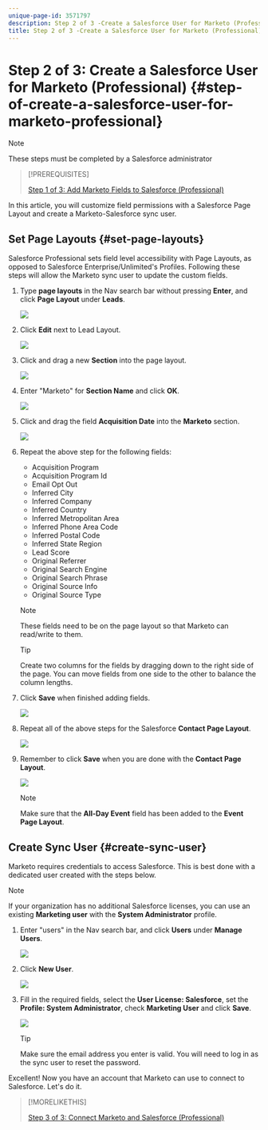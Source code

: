```yaml
---
unique-page-id: 3571797
description: Step 2 of 3 -Create a Salesforce User for Marketo (Professional) - Marketo Docs - Product Documentation
title: Step 2 of 3 -Create a Salesforce User for Marketo (Professional)
---
```


# Step 2 of 3: Create a Salesforce User for Marketo (Professional) {#step-of-create-a-salesforce-user-for-marketo-professional}

>[!NOTE]
>
>These steps must be completed by a Salesforce administrator

>[!PREREQUISITES]
>
>[Step 1 of 3: Add Marketo Fields to Salesforce (Professional)](/help/marketo/product-docs/crm-sync/salesforce-sync/setup/professional-edition/step-1-of-3-add-marketo-fields-to-salesforce-professional.md)

In this article, you will customize field permissions with a Salesforce Page Layout and create a Marketo-Salesforce sync user.

## Set Page Layouts {#set-page-layouts}

Salesforce Professional sets field level accessibility with Page Layouts, as opposed to Salesforce Enterprise/Unlimited's Profiles. Following these steps will allow the Marketo sync user to update the custom fields.

1. Type **page layouts** in the Nav search bar without pressing **Enter**, and click **Page Layout** under **Leads**.

   ![](assets/image2016-2-26-12-3a58-3a32.png)

1. Click **Edit** next to Lead Layout.

   ![](assets/image2016-2-26-13-3a2-3a46.png)

1. Click and drag a new **Section** into the page layout.

   ![](assets/image2014-12-9-12-3a56-3a40.png)

1. Enter "Marketo" for **Section Name** and click **OK**.

   ![](assets/image2014-12-9-12-3a56-3a52.png)

1. Click and drag the field **Acquisition Date** into the **Marketo** section.

   ![](assets/image2014-12-9-12-3a57-3a0.png)

1. Repeat the above step for the following fields:

    * Acquisition Program
    * Acquisition Program Id
    * Email Opt Out
    * Inferred City
    * Inferred Company
    * Inferred Country
    * Inferred Metropolitan Area
    * Inferred Phone Area Code
    * Inferred Postal Code
    * Inferred State Region
    * Lead Score
    * Original Referrer
    * Original Search Engine
    * Original Search Phrase
    * Original Source Info
    * Original Source Type

   >[!NOTE]
   >
   >These fields need to be on the page layout so that Marketo can read/write to them.

   >[!TIP]
   >
   >Create two columns for the fields by dragging down to the right side of the page. You can move fields from one side to the other to balance the column lengths.

1. Click **Save** when finished adding fields.

   ![](assets/image2014-12-9-12-3a57-3a10.png)

1. Repeat all of the above steps for the Salesforce **Contact Page Layout**.

   ![](assets/image2016-2-26-13-3a10-3a1.png)

1. Remember to click **Save** when you are done with the **Contact Page Layout**.

   ![](assets/image2014-12-9-12-3a57-3a30.png)

   >[!NOTE]
   >
   >Make sure that the **All-Day Event** field has been added to the **Event Page Layout**.

## Create Sync User {#create-sync-user}

Marketo requires credentials to access Salesforce. This is best done with a dedicated user created with the steps below.

>[!NOTE]
>
>If your organization has no additional Salesforce licenses, you can use an existing **Marketing user** with the **System Administrator** profile.

1. Enter "users" in the Nav search bar, and click **Users** under **Manage Users**.

   ![](assets/image2014-12-9-12-3a57-3a42.png)

1. Click **New User**.

   ![](assets/image2014-12-9-12-3a58-3a1.png)

1. Fill in the required fields, select the **User License: Salesforce**, set the **Profile: System Administrator**, check **Marketing User** and click **Save**.

   ![](assets/image2014-12-9-12-3a58-3a11.png)

   >[!TIP]
   >
   >Make sure the email address you enter is valid. You will need to log in as the sync user to reset the password.

Excellent! Now you have an account that Marketo can use to connect to Salesforce. Let's do it.

>[!MORELIKETHIS]
>
>[Step 3 of 3: Connect Marketo and Salesforce (Professional)](/help/marketo/product-docs/crm-sync/salesforce-sync/setup/professional-edition/step-3-of-3-connect-marketo-and-salesforce-professional.md)

